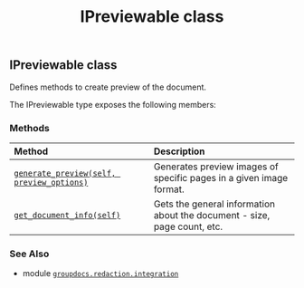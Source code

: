 ﻿---
title: IPreviewable class
second_title: GroupDocs.Redaction for Python via .NET API References
description: 
type: docs
weight: 80
url: /python-net/groupdocs.redaction.integration/ipreviewable/
is_root: false
---

## IPreviewable class

Defines methods to create preview of the document.



The IPreviewable type exposes the following members:

### Methods
| Method | Description |
| :- | :- |
| [`generate_preview(self, preview_options)`](/redaction/python-net/groupdocs.redaction.integration/ipreviewable/generate_preview/#groupdocs.redaction.options.previewoptions) | Generates preview images of specific pages in a given image format. |
| [`get_document_info(self)`](/redaction/python-net/groupdocs.redaction.integration/ipreviewable/get_document_info/#) | Gets the general information about the document - size, page count, etc. |



### See Also
* module [`groupdocs.redaction.integration`](..)
